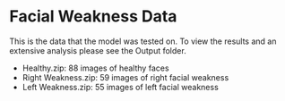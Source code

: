 # Facial Weakness Data

This is the data that the model was tested on. To view the results and an extensive analysis please see the Output folder.

- Healthy.zip: 88 images of healthy faces
- Right Weakness.zip: 59 images of right facial weakness
- Left Weakness.zip: 55 images of left facial weakness
